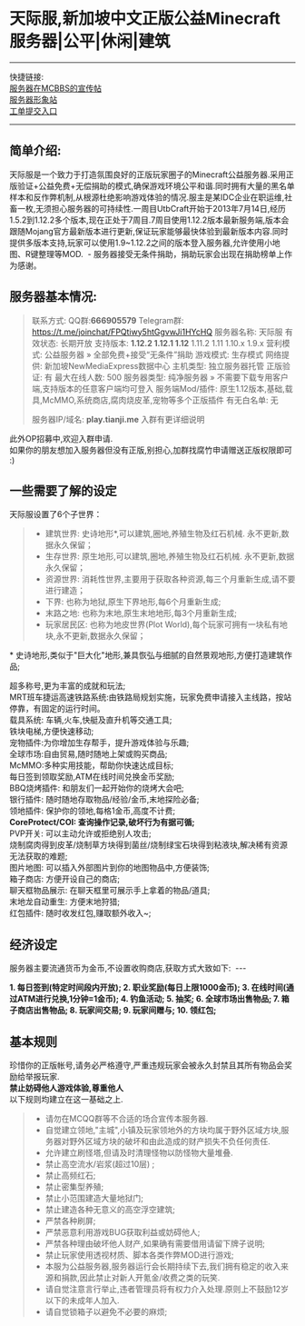 天际服,新加坡中文正版公益Minecraft服务器|公平|休闲|建筑
====


----

快捷链接:    
[服务器在MCBBS的宣传帖][1]    
[服务器形象站][2]    
[工单提交入口][3]    

----

简单介绍:  
----

天际服是一个致力于打造氛围良好的正版玩家圈子的Minecraft公益服务器.采用正版验证+公益免费+无偿捐助的模式,确保游戏环境公平和谐.同时拥有大量的黑名单样本和反作弊机制,从根源杜绝影响游戏体验的情况.服主是某IDC企业在职运维,社畜一枚,无须担心服务器的可持续性.一周目UtbCraft开始于2013年7月14日,经历1.5.2到1.12.2多个版本,现在正处于7周目.7周目使用1.12.2版本最新服务端,版本会跟随Mojang官方最新版本进行更新,保证玩家能够最快体验到最新版本内容.同时提供多版本支持,玩家可以使用1.9~1.12.2之间的版本登入服务器,允许使用小地图、R键整理等MOD.  -
服务器接受无条件捐助，捐助玩家会出现在捐助榜单上作为感谢。  

服务器基本情况:  
----

>    联系方式:	QQ群:**666905579** Telegram群: https://t.me/joinchat/FPQtiwy5htGgvwJi1HYcHQ
>    服务器名称:	天际服
>    有效状态:	长期开放
>    支持版本:	**1.12.2 1.12.1 1.12** 1.11.2 1.11 1.10.x 1.9.x
>    营利模式:	公益服务器 » 全部免费+接受“无条件”捐助
>    游戏模式:	生存模式
>    网络提供:	新加坡NewMediaExpress数据中心
>    主机类型:	独立服务器托管
>    正版验证:	有
>    最大在线人数:	500
>    服务器类型:	纯净服务器 » 不需要下载专用客户端,支持版本的任意客户端均可登入
>    服务端Mod/插件:	原生1.12版本,基础,载具,McMMO,系统商店,腐肉烧皮革,宠物等多个正版插件
>    有无白名单:	无
>    
>    服务器IP/域名:	**play.tianji.me** 入群有更详细说明

此外OP招募中,欢迎入群申请.  
如果你的朋友想加入服务器但没有正版,别担心,加群找腐竹申请赠送正版权限即可 :)  
  
一些需要了解的设定  
----

天际服设置了6个子世界：  
 > * 建筑世界: 史诗地形*,可以建筑,圈地,养殖生物及红石机械. 永不更新,数据永久保留；
 > * 生存世界: 原生地形,可以建筑,圈地,养殖生物及红石机械. 永不更新,数据永久保留；
 > * 资源世界: 消耗性世界,主要用于获取各种资源,每三个月重新生成,请不要进行建造；
 > * 下界: 也称为地狱,原生下界地形,每6个月重新生成;
 > * 末路之地: 也称为末地,原生末地地形,每3个月重新生成;
 > * 玩家居民区: 也称为地皮世界(Plot World),每个玩家可拥有一块私有地块,永不更新,数据永久保留；
 
\* 史诗地形,类似于"巨大化"地形,兼具恢弘与细腻的自然景观地形,方便打造建筑作品;  

超多称号,更为丰富的成就和玩法;  
MRT班车捷运高速铁路系统:由铁路局规划实施，玩家免费申请接入主线路，按站停靠，有固定的运行时间。  
载具系统: 车辆,火车,快艇及直升机等交通工具;  
铁块电梯,方便快速移动;  
宠物插件:为你增加生存帮手，提升游戏体验与乐趣;  
全球市场:自由贸易,随时随地上架或购买商品;  
McMMO:多种实用技能，帮助你快速达成目标;  
每日签到领取奖励,ATM在线时间兑换金币奖励;  
BBQ烧烤插件: 和朋友们一起开始你的烧烤大会吧;  
银行插件: 随时随地存取物品/经验/金币,末地探险必备;  
领地插件: 保护你的领地,每格1金币,高度不计费;  
**CoreProtect/COI: 查询操作记录,破坏行为有据可循;**  
PVP开关: 可以主动允许或拒绝别人攻击;  
烧制腐肉得到皮革/烧制草方块得到菌丝/烧制绿宝石块得到粘液块,解决稀有资源无法获取的难题;  
图片地图: 可以插入外部图片到你的地图物品中,方便装饰;  
箱子商店: 方便开设自己的商店;  
聊天框物品展示: 在聊天框里可展示手上拿着的物品/道具;  
末地龙自动重生: 方便末地狩猎;  
红包插件: 随时收发红包,赚取额外收入~;  
  
  
经济设定
-

服务器主要流通货币为金币,不设置收购商店,获取方式大致如下:  ---

 **1. 每日签到(特定时间段内开放);
 2. 职业奖励(每日上限1000金币);
 3. 在线时间(通过ATM进行兑换,1分钟=1金币);
 4. 钓鱼活动;
 5. 抽奖;
 6. 全球市场出售物品;
 7. 箱子商店出售物品;
 8. 玩家间交易;
 9. 玩家间赠与;
 10. 领红包;**
  
  
基本规则  
----

珍惜你的正版帐号,请务必严格遵守,严重违规玩家会被永久封禁且其所有物品会奖励给举报玩家.  
**禁止妨碍他人游戏体验,尊重他人**  
以下规则均建立在这一基础之上.  
> * 请勿在MCQQ群等不合适的场合宣传本服务器.
> * 自觉建立领地,"主城",小镇及玩家领地外的方块均属于野外区域方块,服务器对野外区域方块的破坏和由此造成的财产损失不负任何责任.
> * 允许建立刷怪塔,但请及时清理怪物以防怪物大量堆叠. 
> * 禁止高空流水/岩浆(超过10层) ;
> * 禁止高频红石;
> * 禁止密集型养殖;
> * 禁止小范围建造大量地狱门;
> * 禁止建造各种无意义的高空浮空建筑;
> * 严禁各种刷屏;
> * 严禁恶意利用游戏BUG获取利益或妨碍他人;
> * 严禁各种理由破坏他人财产,如果确有需要借用请留下牌子说明;
> * 禁止玩家使用透视材质、脚本各类作弊MOD进行游戏;
> * 本服为公益服务器,服务器运行会长期持续下去,我们拥有稳定的收入来源和捐款,因此禁止对新人开氪金/收费之类的玩笑.
> * 请自觉注意言行举止,违者管理员将有权力介入处理.原则上不鼓励12岁以下的未成年人加入. 
> * 请自觉锁箱子以避免不必要的麻烦;

  [1]: http://www.mcbbs.net/forum.php?mod=viewthread&tid=580010
  [2]: http://www.mcbbs.net/forum.php?mod=viewthread&tid=580010
  [3]: http://www.mcbbs.net/forum.php?mod=viewthread&tid=580010
  

